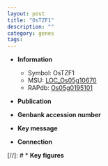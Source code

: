 ```yaml
---
layout: post
title: "OsTZF1"
description: ""
category: genes
tags: 
---
```


* **Information**  
    + Symbol: OsTZF1  
    + MSU: [LOC_Os05g10670](http://rice.uga.edu/cgi-bin/ORF_infopage.cgi?orf=LOC_Os05g10670)  
    + RAPdb: [Os05g0195101](http://rapdb.dna.affrc.go.jp/viewer/gbrowse_details/irgsp1?name=Os05g0195101)  

* **Publication**  

* **Genbank accession number**  

* **Key message**  

* **Connection**  

[//]: # * **Key figures**  


